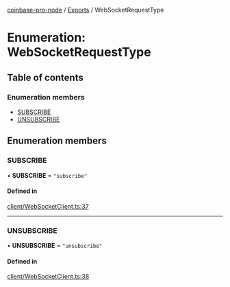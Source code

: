 [coinbase-pro-node](../README.md) / [Exports](../modules.md) / WebSocketRequestType

# Enumeration: WebSocketRequestType

## Table of contents

### Enumeration members

- [SUBSCRIBE](WebSocketRequestType.md#subscribe)
- [UNSUBSCRIBE](WebSocketRequestType.md#unsubscribe)

## Enumeration members

### SUBSCRIBE

• **SUBSCRIBE** = `"subscribe"`

#### Defined in

[client/WebSocketClient.ts:37](https://github.com/bennycode/coinbase-pro-node/blob/caaa670/src/client/WebSocketClient.ts#L37)

---

### UNSUBSCRIBE

• **UNSUBSCRIBE** = `"unsubscribe"`

#### Defined in

[client/WebSocketClient.ts:38](https://github.com/bennycode/coinbase-pro-node/blob/caaa670/src/client/WebSocketClient.ts#L38)
